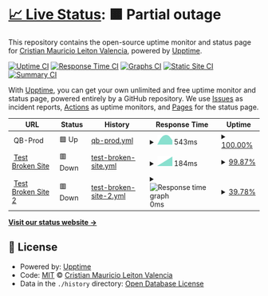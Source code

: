 # [📈 Live Status](https://crileiton.github.io/upptime-QB): <!--live status--> **🟧 Partial outage**

This repository contains the open-source uptime monitor and status page for [Cristian Mauricio Leiton Valencia](https://cristianleiton.com), powered by [Upptime](https://github.com/upptime/upptime).

[![Uptime CI](https://github.com/crileiton/upptime-QB/workflows/Uptime%20CI/badge.svg)](https://github.com/crileiton/upptime-QB/actions?query=workflow%3A%22Uptime+CI%22)
[![Response Time CI](https://github.com/crileiton/upptime-QB/workflows/Response%20Time%20CI/badge.svg)](https://github.com/crileiton/upptime-QB/actions?query=workflow%3A%22Response+Time+CI%22)
[![Graphs CI](https://github.com/crileiton/upptime-QB/workflows/Graphs%20CI/badge.svg)](https://github.com/crileiton/upptime-QB/actions?query=workflow%3A%22Graphs+CI%22)
[![Static Site CI](https://github.com/crileiton/upptime-QB/workflows/Static%20Site%20CI/badge.svg)](https://github.com/crileiton/upptime-QB/actions?query=workflow%3A%22Static+Site+CI%22)
[![Summary CI](https://github.com/crileiton/upptime-QB/workflows/Summary%20CI/badge.svg)](https://github.com/crileiton/upptime-QB/actions?query=workflow%3A%22Summary+CI%22)

With [Upptime](https://upptime.js.org), you can get your own unlimited and free uptime monitor and status page, powered entirely by a GitHub repository. We use [Issues](https://github.com/crileiton/upptime-QB/issues) as incident reports, [Actions](https://github.com/crileiton/upptime-QB/actions) as uptime monitors, and [Pages](https://crileiton.github.io/upptime-QB) for the status page.

<!--start: status pages-->
<!-- This summary is generated by Upptime (https://github.com/upptime/upptime) -->
<!-- Do not edit this manually, your changes will be overwritten -->
<!-- prettier-ignore -->
| URL | Status | History | Response Time | Uptime |
| --- | ------ | ------- | ------------- | ------ |
| <img alt="" src="https://favicons.githubusercontent.com/null" height="13"> QB-Prod | 🟩 Up | [qb-prod.yml](https://github.com/crileiton/upptime/commits/HEAD/history/qb-prod.yml) | <details><summary><img alt="Response time graph" src="./graphs/qb-prod/response-time-week.png" height="20"> 543ms</summary><br><a href="https://crileiton.github.io/upptime/history/qb-prod"><img alt="Response time 543" src="https://img.shields.io/endpoint?url=https%3A%2F%2Fraw.githubusercontent.com%2Fcrileiton%2Fupptime%2FHEAD%2Fapi%2Fqb-prod%2Fresponse-time.json"></a><br><a href="https://crileiton.github.io/upptime/history/qb-prod"><img alt="24-hour response time 543" src="https://img.shields.io/endpoint?url=https%3A%2F%2Fraw.githubusercontent.com%2Fcrileiton%2Fupptime%2FHEAD%2Fapi%2Fqb-prod%2Fresponse-time-day.json"></a><br><a href="https://crileiton.github.io/upptime/history/qb-prod"><img alt="7-day response time 543" src="https://img.shields.io/endpoint?url=https%3A%2F%2Fraw.githubusercontent.com%2Fcrileiton%2Fupptime%2FHEAD%2Fapi%2Fqb-prod%2Fresponse-time-week.json"></a><br><a href="https://crileiton.github.io/upptime/history/qb-prod"><img alt="30-day response time 543" src="https://img.shields.io/endpoint?url=https%3A%2F%2Fraw.githubusercontent.com%2Fcrileiton%2Fupptime%2FHEAD%2Fapi%2Fqb-prod%2Fresponse-time-month.json"></a><br><a href="https://crileiton.github.io/upptime/history/qb-prod"><img alt="1-year response time 543" src="https://img.shields.io/endpoint?url=https%3A%2F%2Fraw.githubusercontent.com%2Fcrileiton%2Fupptime%2FHEAD%2Fapi%2Fqb-prod%2Fresponse-time-year.json"></a></details> | <details><summary><a href="https://crileiton.github.io/upptime/history/qb-prod">100.00%</a></summary><a href="https://crileiton.github.io/upptime/history/qb-prod"><img alt="All-time uptime 100.00%" src="https://img.shields.io/endpoint?url=https%3A%2F%2Fraw.githubusercontent.com%2Fcrileiton%2Fupptime%2FHEAD%2Fapi%2Fqb-prod%2Fuptime.json"></a><br><a href="https://crileiton.github.io/upptime/history/qb-prod"><img alt="24-hour uptime 100.00%" src="https://img.shields.io/endpoint?url=https%3A%2F%2Fraw.githubusercontent.com%2Fcrileiton%2Fupptime%2FHEAD%2Fapi%2Fqb-prod%2Fuptime-day.json"></a><br><a href="https://crileiton.github.io/upptime/history/qb-prod"><img alt="7-day uptime 100.00%" src="https://img.shields.io/endpoint?url=https%3A%2F%2Fraw.githubusercontent.com%2Fcrileiton%2Fupptime%2FHEAD%2Fapi%2Fqb-prod%2Fuptime-week.json"></a><br><a href="https://crileiton.github.io/upptime/history/qb-prod"><img alt="30-day uptime 100.00%" src="https://img.shields.io/endpoint?url=https%3A%2F%2Fraw.githubusercontent.com%2Fcrileiton%2Fupptime%2FHEAD%2Fapi%2Fqb-prod%2Fuptime-month.json"></a><br><a href="https://crileiton.github.io/upptime/history/qb-prod"><img alt="1-year uptime 100.00%" src="https://img.shields.io/endpoint?url=https%3A%2F%2Fraw.githubusercontent.com%2Fcrileiton%2Fupptime%2FHEAD%2Fapi%2Fqb-prod%2Fuptime-year.json"></a></details>
| <img alt="" src="https://favicons.githubusercontent.com/cristianleiton.com" height="13"> [Test Broken Site](https://cristianleiton.com/apple/) | 🟥 Down | [test-broken-site.yml](https://github.com/crileiton/upptime/commits/HEAD/history/test-broken-site.yml) | <details><summary><img alt="Response time graph" src="./graphs/test-broken-site/response-time-week.png" height="20"> 184ms</summary><br><a href="https://crileiton.github.io/upptime/history/test-broken-site"><img alt="Response time 184" src="https://img.shields.io/endpoint?url=https%3A%2F%2Fraw.githubusercontent.com%2Fcrileiton%2Fupptime%2FHEAD%2Fapi%2Ftest-broken-site%2Fresponse-time.json"></a><br><a href="https://crileiton.github.io/upptime/history/test-broken-site"><img alt="24-hour response time 184" src="https://img.shields.io/endpoint?url=https%3A%2F%2Fraw.githubusercontent.com%2Fcrileiton%2Fupptime%2FHEAD%2Fapi%2Ftest-broken-site%2Fresponse-time-day.json"></a><br><a href="https://crileiton.github.io/upptime/history/test-broken-site"><img alt="7-day response time 184" src="https://img.shields.io/endpoint?url=https%3A%2F%2Fraw.githubusercontent.com%2Fcrileiton%2Fupptime%2FHEAD%2Fapi%2Ftest-broken-site%2Fresponse-time-week.json"></a><br><a href="https://crileiton.github.io/upptime/history/test-broken-site"><img alt="30-day response time 184" src="https://img.shields.io/endpoint?url=https%3A%2F%2Fraw.githubusercontent.com%2Fcrileiton%2Fupptime%2FHEAD%2Fapi%2Ftest-broken-site%2Fresponse-time-month.json"></a><br><a href="https://crileiton.github.io/upptime/history/test-broken-site"><img alt="1-year response time 184" src="https://img.shields.io/endpoint?url=https%3A%2F%2Fraw.githubusercontent.com%2Fcrileiton%2Fupptime%2FHEAD%2Fapi%2Ftest-broken-site%2Fresponse-time-year.json"></a></details> | <details><summary><a href="https://crileiton.github.io/upptime/history/test-broken-site">99.87%</a></summary><a href="https://crileiton.github.io/upptime/history/test-broken-site"><img alt="All-time uptime 99.87%" src="https://img.shields.io/endpoint?url=https%3A%2F%2Fraw.githubusercontent.com%2Fcrileiton%2Fupptime%2FHEAD%2Fapi%2Ftest-broken-site%2Fuptime.json"></a><br><a href="https://crileiton.github.io/upptime/history/test-broken-site"><img alt="24-hour uptime 99.87%" src="https://img.shields.io/endpoint?url=https%3A%2F%2Fraw.githubusercontent.com%2Fcrileiton%2Fupptime%2FHEAD%2Fapi%2Ftest-broken-site%2Fuptime-day.json"></a><br><a href="https://crileiton.github.io/upptime/history/test-broken-site"><img alt="7-day uptime 99.87%" src="https://img.shields.io/endpoint?url=https%3A%2F%2Fraw.githubusercontent.com%2Fcrileiton%2Fupptime%2FHEAD%2Fapi%2Ftest-broken-site%2Fuptime-week.json"></a><br><a href="https://crileiton.github.io/upptime/history/test-broken-site"><img alt="30-day uptime 99.87%" src="https://img.shields.io/endpoint?url=https%3A%2F%2Fraw.githubusercontent.com%2Fcrileiton%2Fupptime%2FHEAD%2Fapi%2Ftest-broken-site%2Fuptime-month.json"></a><br><a href="https://crileiton.github.io/upptime/history/test-broken-site"><img alt="1-year uptime 99.87%" src="https://img.shields.io/endpoint?url=https%3A%2F%2Fraw.githubusercontent.com%2Fcrileiton%2Fupptime%2FHEAD%2Fapi%2Ftest-broken-site%2Fuptime-year.json"></a></details>
| <img alt="" src="https://favicons.githubusercontent.com/das.cristianleiton.com" height="13"> [Test Broken Site 2](https://das.cristianleiton.com/appledasd/) | 🟥 Down | [test-broken-site-2.yml](https://github.com/crileiton/upptime/commits/HEAD/history/test-broken-site-2.yml) | <details><summary><img alt="Response time graph" src="./graphs/test-broken-site-2/response-time-week.png" height="20"> 0ms</summary><br><a href="https://crileiton.github.io/upptime/history/test-broken-site-2"><img alt="Response time 0" src="https://img.shields.io/endpoint?url=https%3A%2F%2Fraw.githubusercontent.com%2Fcrileiton%2Fupptime%2FHEAD%2Fapi%2Ftest-broken-site-2%2Fresponse-time.json"></a><br><a href="https://crileiton.github.io/upptime/history/test-broken-site-2"><img alt="24-hour response time 0" src="https://img.shields.io/endpoint?url=https%3A%2F%2Fraw.githubusercontent.com%2Fcrileiton%2Fupptime%2FHEAD%2Fapi%2Ftest-broken-site-2%2Fresponse-time-day.json"></a><br><a href="https://crileiton.github.io/upptime/history/test-broken-site-2"><img alt="7-day response time 0" src="https://img.shields.io/endpoint?url=https%3A%2F%2Fraw.githubusercontent.com%2Fcrileiton%2Fupptime%2FHEAD%2Fapi%2Ftest-broken-site-2%2Fresponse-time-week.json"></a><br><a href="https://crileiton.github.io/upptime/history/test-broken-site-2"><img alt="30-day response time 0" src="https://img.shields.io/endpoint?url=https%3A%2F%2Fraw.githubusercontent.com%2Fcrileiton%2Fupptime%2FHEAD%2Fapi%2Ftest-broken-site-2%2Fresponse-time-month.json"></a><br><a href="https://crileiton.github.io/upptime/history/test-broken-site-2"><img alt="1-year response time 0" src="https://img.shields.io/endpoint?url=https%3A%2F%2Fraw.githubusercontent.com%2Fcrileiton%2Fupptime%2FHEAD%2Fapi%2Ftest-broken-site-2%2Fresponse-time-year.json"></a></details> | <details><summary><a href="https://crileiton.github.io/upptime/history/test-broken-site-2">39.78%</a></summary><a href="https://crileiton.github.io/upptime/history/test-broken-site-2"><img alt="All-time uptime 39.78%" src="https://img.shields.io/endpoint?url=https%3A%2F%2Fraw.githubusercontent.com%2Fcrileiton%2Fupptime%2FHEAD%2Fapi%2Ftest-broken-site-2%2Fuptime.json"></a><br><a href="https://crileiton.github.io/upptime/history/test-broken-site-2"><img alt="24-hour uptime 39.78%" src="https://img.shields.io/endpoint?url=https%3A%2F%2Fraw.githubusercontent.com%2Fcrileiton%2Fupptime%2FHEAD%2Fapi%2Ftest-broken-site-2%2Fuptime-day.json"></a><br><a href="https://crileiton.github.io/upptime/history/test-broken-site-2"><img alt="7-day uptime 39.78%" src="https://img.shields.io/endpoint?url=https%3A%2F%2Fraw.githubusercontent.com%2Fcrileiton%2Fupptime%2FHEAD%2Fapi%2Ftest-broken-site-2%2Fuptime-week.json"></a><br><a href="https://crileiton.github.io/upptime/history/test-broken-site-2"><img alt="30-day uptime 39.78%" src="https://img.shields.io/endpoint?url=https%3A%2F%2Fraw.githubusercontent.com%2Fcrileiton%2Fupptime%2FHEAD%2Fapi%2Ftest-broken-site-2%2Fuptime-month.json"></a><br><a href="https://crileiton.github.io/upptime/history/test-broken-site-2"><img alt="1-year uptime 39.78%" src="https://img.shields.io/endpoint?url=https%3A%2F%2Fraw.githubusercontent.com%2Fcrileiton%2Fupptime%2FHEAD%2Fapi%2Ftest-broken-site-2%2Fuptime-year.json"></a></details>

<!--end: status pages-->

[**Visit our status website →**](https://crileiton.github.io/upptime-QB)

## 📄 License

- Powered by: [Upptime](https://github.com/upptime/upptime)
- Code: [MIT](./LICENSE) © [Cristian Mauricio Leiton Valencia](https://cristianleiton.com)
- Data in the `./history` directory: [Open Database License](https://opendatacommons.org/licenses/odbl/1-0/)

